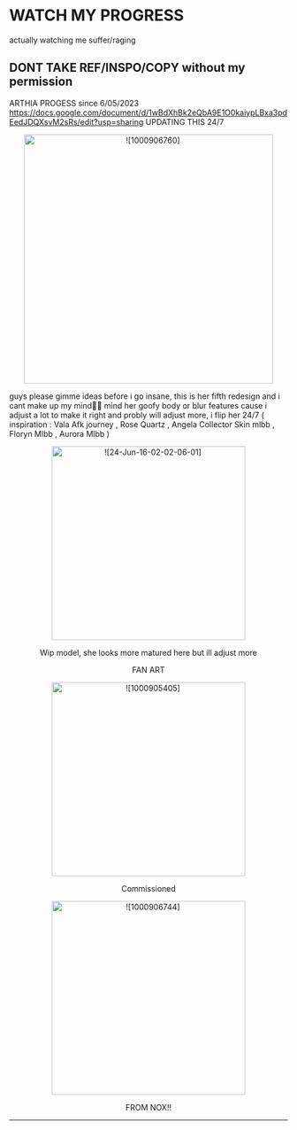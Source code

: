 # WATCH MY PROGRESS
actually watching me suffer/raging
## DONT TAKE REF/INSPO/COPY without my permission
ARTHIA PROGESS since 6/05/2023 https://docs.google.com/document/d/1wBdXhBk2eQbA9E1O0kaiypLBxa3pdEedJDQXsvM2sRs/edit?usp=sharing
UPDATING THIS 24/7
<p align="center"> 
              <img width="450" src="https://github.com/ArthiaCarnation/ArthiaCarnation/assets/170179384/0261d055-df93-409e-bcec-0b1df383001d" alt = ![1000906760]>
</p>
guys please gimme ideas before i go insane, this is her fifth redesign and i cant make up my mind🙏🙏
mind her goofy body or blur features cause i adjust a lot to make it right and probly will adjust more, i flip her 24/7
( inspiration : Vala Afk journey , Rose Quartz , Angela Collector Skin mlbb , Floryn Mlbb , Aurora Mlbb )
<p align="center"> 
<img width="350" src="https://github.com/ArthiaCarnation/ArthiaCarnation/assets/170179384/6a7e4998-a980-45a4-bb7b-fa447c8859f4" alt =![24-Jun-16-02-02-06-01]>
</p>
<p align="center"> 
Wip model, she looks more matured here but ill adjust more 
</p>
<p align="center"> 
FAN ART 
<p align="center"> 
<img width="350" src =https://github.com/ArthiaCarnation/ArthiaCarnation/assets/170179384/50d1a5fa-98a2-460c-9f6e-5785b694f65d alt=![1000905405]>
  <p align="center"> 
  Commissioned
</p>
<p align="center"> 
<img width="350" src="https://github.com/ArthiaCarnation/ArthiaCarnation/assets/170179384/fcb26454-a635-4af3-8caf-a66a8c45db37"alt=![1000906744]>
  <p align="center"> 
  FROM NOX!!
</p>
<hr>


